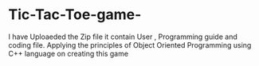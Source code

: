 # Tic-Tac-Toe-game-
I have Uploaeded the Zip file it contain User , Programming guide and coding file.
Applying the principles of Object Oriented Programming using C++ language on creating this game
